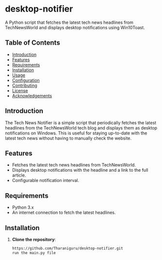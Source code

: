 # desktop-notifier

A Python script that fetches the latest tech news headlines from TechNewsWorld and displays desktop notifications using Win10Toast.

## Table of Contents

- [Introduction](#introduction)
- [Features](#features)
- [Requirements](#requirements)
- [Installation](#installation)
- [Usage](#usage)
- [Configuration](#configuration)
- [Contributing](#contributing)
- [License](#license)
- [Acknowledgements](#acknowledgements)

## Introduction

The Tech News Notifier is a simple script that periodically fetches the latest headlines from the TechNewsWorld tech blog and displays them as desktop notifications on Windows. This is useful for staying up-to-date with the latest tech news without having to manually check the website.

## Features

- Fetches the latest tech news headlines from TechNewsWorld.
- Displays desktop notifications with the headline and a link to the full article.
- Configurable notification interval.

## Requirements

- Python 3.x
- An internet connection to fetch the latest headlines.

## Installation

1. **Clone the repository**:
   ```bash
   https://github.com/Tharaniguru/desktop-notifier.git
   run the main.py file
